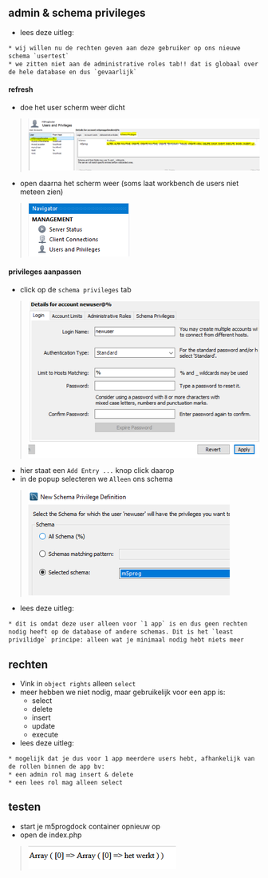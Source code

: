 
## admin & schema privileges


- lees deze uitleg:
```
* wij willen nu de rechten geven aan deze gebruiker op ons nieuwe schema `usertest`
* we zitten niet aan de administrative roles tab!! dat is globaal over de hele database en dus `gevaarlijk`
```

#### refresh
- doe het user scherm weer dicht
> ![](img/veelpriv.PNG)
- open daarna het scherm weer (soms laat workbench de users niet meteen zien)
>![](img/users.PNG)


#### privileges aanpassen

- click op de `schema privileges` tab
> ![](img/newuser.PNG)
- hier staat een `Add Entry ...` knop click daarop
- in de popup selecteren we `Alleen` ons schema
> ![](img/selschema.PNG)

- lees deze uitleg:
```
* dit is omdat deze user alleen voor `1 app` is en dus geen rechten nodig heeft op de database of andere schemas. Dit is het `least privilidge` principe: alleen wat je minimaal nodig hebt niets meer

```
## rechten 
- Vink in `object rights` alleen `select`
- meer hebben we niet nodig, maar gebruikelijk voor een app is:
    - select
    - delete
    - insert
    - update
    - execute
- lees deze uitleg:
```
* mogelijk dat je dus voor 1 app meerdere users hebt, afhankelijk van de rollen binnen de app bv:
* een admin rol mag insert & delete
* een lees rol mag alleen select
```

## testen

- start je m5progdock container opnieuw op
- open de index.php
> ![](img/werkt.PNG)

